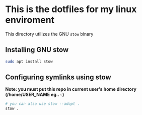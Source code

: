 # This is the dotfiles for my linux enviroment
This directory utilizes the GNU `stow` binary

## Installing GNU stow

```bash
sudo apt install stow
```
## Configuring symlinks using stow
**Note: you must put this repo in current user's home directory (/home/USER_NAME eg.. `~`)**

```bash
# you can also use stow --adopt .  
stow .
```
